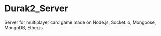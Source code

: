 # Durak2_Server
Server for multiplayer card game made on Node.js, Socket.io, Mongoose, MongoDB, Ether.js
